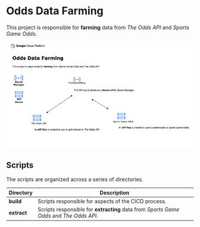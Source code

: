 # Odds Data Farming

This project is responsible for **farming** data from _The Odds API_ and _Sports Game Odds_.

![Odds Data Scraping Diagram](./diagrams/odds.png "Odds Data Scraping Diagram")

## Scripts

The scripts are organized across a series of directories.

| Directory      | Description                                                                             |
| ----------- | --------------------------------------------------------------------------------------- |
| **build**   | Scripts responsible for aspects of the CICD process.                                    |
| **extract** | Scripts responsible for **extracting** data from _Sports Game Odds_ and _The Odds API_. |
